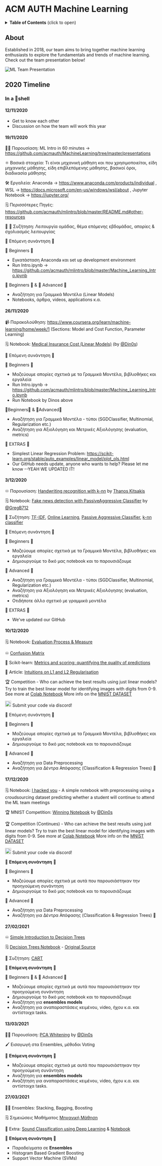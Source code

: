 # ACM AUTH Machine Learning #

<details>
<summary><b>Table of Contents</b> (click to open)</summary>
<!-- MarkdownTOC -->

- [ACM AUTH Machine Learning](#acm-auth-machine-learning)
  - [About](#about)
  - [2020 Timeline](#2020-timeline)
    - [In a :chestnut:shell](#in-a-chestnutshell)
      - [12/11/2020](#12112020)
      - [19/11/2020](#19112020)
      - [26/11/2020](#26112020)
      - [3/12/2020](#3122020)
      - [10/12/2020](#10122020)
      - [17/12/2020](#17122020)
      - [27/02/2021](#27022021)
      - [13/03/2021](#13032021)
      - [27/03/2021](#27032021)

<!-- /MarkdownTOC -->
</details>


## About ##
Established in 2018, our team aims to bring together machine learning enthusiasts to explore the fundamentals and trends of machine learning. Check out the team presentation below!

![ML Team Presentation](pictures/ML_Presentation.png)

## 2020 Timeline ##

### In a :chestnut:shell ###

#### 12/11/2020 ####

- Get to know each other
- Discussion on how the team will work this year

#### 19/11/2020 ####

:man_teacher: Παρουσίαση: ML Intro in 60 minutes -> https://github.com/acmauth/MachineLearning/tree/master/presentations

:atom_symbol: Βασικά στοιχεία: Τι είναι μηχανική μάθηση και που χρησιμοποιείται, είδη μηχανικής μάθησης, είδη επιβλεπόμενης μάθησης, βασικοί όροι, διαδικασία μάθησης

:hammer_and_wrench: Εργαλεία: Anaconda -> https://www.anaconda.com/products/individual , WSL -> https://docs.microsoft.com/en-us/windows/wsl/about , Jupyter Notebook -> https://jupyter.org/

:spiral_notepad: Περισσότερες Πηγές: https://github.com/acmauth/mlintro/blob/master/README.md#other-resources

:penguin: :goat: Συζήτηση: Λειτουργία ομάδας, θέμα επόμενης εβδομάδας, απορίες & σχολιασμός λειτουργίας

:crystal_ball: Επόμενη συνάντηση :crystal_ball: 

:lizard: Beginners :lizard: 
- Εγκατάσταση Anaconda και set up development environment 
- Run Intro.ipynb -> https://github.com/acmauth/mlintro/blob/master/Machine_Learning_Intro.ipynb
 
:lizard: Beginners :lizard:  & :dragon: Advanced :dragon:
- Αναζήτηση για Γραμμικά Μοντέλα (Linear Models)
- Notebooks, άρθρα, videos, applications κ.α.


#### 26/11/2020 ####

:video_camera: Παρακολούθηση: https://www.coursera.org/learn/machine-learning/home/week/1 (Sections: Model and Cost Function, Parameter Learning)

:spiral_notepad: Notebook: [Medical Insurance Cost (Linear Models)](https://colab.research.google.com/drive/1skld4XqkCSbz4seEORVxVc5kX7jOkplR) (by [@Din0s](https://github.com/din0s/))

:crystal_ball: Επόμενη συνάντηση :crystal_ball: 

:lizard: Beginners :lizard: 
- Μαζεύουμε απορίες σχετικά με τα Γραμμικά Μοντέλα, βιβλιοθήκες και εργαλεία
- Run Intro.ipynb -> https://github.com/acmauth/mlintro/blob/master/Machine_Learning_Intro.ipynb
- Run Notebook by Dinos above

:lizard:Beginners:lizard:  &  :dragon:Advanced:dragon:
- Αναζήτηση για Γραμμικά Μοντέλα - τύποι (SGDClassifier, Multinomial, Regularization etc.) 
- Αναζήτηση για Αξιολόγηση και Μετρικές Αξιολόγησης (evaluation, metrics) 

:star_struck:  EXTRAS  :star_struck: 
- Simplest Linear Regression Problem: https://scikit-learn.org/stable/auto_examples/linear_model/plot_ols.html
- Our GitHub needs update, anyone who wants to help? Please let me know --YEAH WE UPDATED IT!

#### 3/12/2020 ####

:infinity: Παρουσίαση: [Handwriting recognition with k-nn](presentations/ML%20MATLAB%20handwriting%20course/) by [Thanos Kitsakis](https://github.com/kitsakis)

:spiral_notepad: Notebook:
[Fake news detection with PassiveAggressive Classifier](https://colab.research.google.com/drive/126QZFkI6DPqiIDG4mu452_F7JL4sz1Xc?usp=sharing) by [@GregB712](https://github.com/GregB712/)

:fox_face: Συζήτηση: [TF-IDF](https://towardsdatascience.com/natural-language-processing-feature-engineering-using-tf-idf-e8b9d00e7e76), [Online Learning](https://en.wikipedia.org/wiki/Online_machine_learning), [Passive Aggressive Classifier](https://scikit-learn.org/stable/modules/generated/sklearn.linear_model.PassiveAggressiveClassifier.html), [k-nn classifier](https://towardsdatascience.com/machine-learning-basics-with-the-k-nearest-neighbors-algorithm-6a6e71d01761) 

:crystal_ball: Επόμενη συνάντηση :crystal_ball: 

:lizard: Beginners :lizard: 
- Μαζεύουμε απορίες σχετικά με τα Γραμμικά Μοντέλα, βιβλιοθήκες και εργαλεία
- Δημιουργούμε το δικό μας notebook και το παρουσιάζουμε

:dragon: Advanced :dragon:
- Αναζήτηση για Γραμμικά Μοντέλα - τύποι (SGDClassifier, Multinomial, Regularization etc.) 
- Αναζήτηση για Αξιολόγηση και Μετρικές Αξιολόγησης (evaluation, metrics) 
- Οτιδήποτε άλλο σχετικό με γραμμικά μοντέλα

:star_struck:  EXTRAS  :star_struck: 
- We've updated our GitHub

#### 10/12/2020 ####

:spiral_notepad: Notebook: [Evaluation Process & Measure](https://colab.research.google.com/drive/1yl33zmiYs9R6Hspqx2q3l7qtuMJSuLFA?usp=sharing)

:infinity: [Confusion Matrix](https://en.wikipedia.org/wiki/Confusion_matrix)

:wrench: Scikit-learn: [Metrics and scoring: quantifying the quality of predictions](https://scikit-learn.org/stable/modules/model_evaluation.html)

:book:  Article: [Intuitions on L1 and L2 Regularisation](https://towardsdatascience.com/intuitions-on-l1-and-l2-regularisation-235f2db4c261)

:trophy: Competition - Who can achieve the best results using just linear models? Try to train the best linear model for identifying images with digits from 0-9. See more at [Colab Notebook](https://colab.research.google.com/drive/19WrwfiEfTTGi99Z3lZIf0O4ZR5lIDMKt?usp=sharing)
More info on the [MNIST DATASET](http://yann.lecun.com/exdb/mnist/) 

[<img src="https://cdn4.iconfinder.com/data/icons/logos-and-brands/512/91_Discord_logo_logos-512.png" width="20"/>](image.png) Submit your code via discord!

:crystal_ball: Επόμενη συνάντηση :crystal_ball: 

:lizard: Beginners :lizard: 
- Μαζεύουμε απορίες σχετικά με τα Γραμμικά Μοντέλα, βιβλιοθήκες και εργαλεία
- Δημιουργούμε το δικό μας notebook και το παρουσιάζουμε

:dragon: Advanced :dragon:
- Αναζήτηση για Data Preprocessing
- Αναζήτηση για Δέντρα Απόφασης (Classification & Regression Trees) :christmas_tree:

#### 17/12/2020 ####

:spiral_notepad: Notebook: [I hacked you](notebooks/I%20hacked%20you.ipynb) - A simple notebook with preprocessing using a croudsourcing dataset predicting whether a student will continue to attend the ML team meetings

:trophy: MNIST Competition: [Winning Notebook](https://colab.research.google.com/drive/1Cv19Gg_zHD2WspeOcKzJMiSc6Xk5pg_U?usp=sharing) by [@Din0s](https://github.com/din0s/)

:trophy: Competition (Continues) - Who can achieve the best results using just linear models? Try to train the best linear model for identifying images with digits from 0-9. See more at [Colab Notebook](https://colab.research.google.com/drive/19WrwfiEfTTGi99Z3lZIf0O4ZR5lIDMKt?usp=sharing)
More info on the [MNIST DATASET](http://yann.lecun.com/exdb/mnist/) 

[<img src="https://cdn4.iconfinder.com/data/icons/logos-and-brands/512/91_Discord_logo_logos-512.png" width="20"/>](image.png) Submit your code via discord!

:crystal_ball: **Επόμενη συνάντηση** :crystal_ball: 

:lizard: Beginners :lizard: 
- Μαζεύουμε απορίες σχετικά με αυτά που παρουσιάστηκαν την προηγούμενη συνάντηση
- Δημιουργούμε το δικό μας notebook και το παρουσιάζουμε

:dragon: Advanced :dragon:
- Αναζήτηση για Data Preprocessing
- Αναζήτηση για Δέντρα Απόφασης (Classification & Regression Trees) :christmas_tree:

#### 27/02/2021 ####

:infinity: [Simple Introduction to Decision Trees](https://github.com/Avik-Jain/100-Days-Of-ML-Code#decision-trees--day-23)

:spiral_notepad: [Decision Trees Notebook](notebooks/decision_trees_by_ageron.ipynb) - [Original Source](https://github.com/ageron/handson-ml2/blob/master/06_decision_trees.ipynb) 

:fox_face: Συζήτηση: [CART](https://medium.com/analytics-vidhya/decision-tree-the-cart-algorithm-28c481d28813)

:crystal_ball: **Επόμενη συνάντηση** :crystal_ball: 

:lizard: Beginners :lizard: & :dragon: Advanced :dragon:
- Μαζεύουμε απορίες σχετικά με αυτά που παρουσιάστηκαν την προηγούμενη συνάντηση
- Δημιουργούμε το δικό μας notebook και το παρουσιάζουμε
- Αναζήτηση για **ensembles models** 
- Αναζήτηση για αναπαραστάσεις κειμένου, video, ήχου κ.α. και αντίστοιχα tasks. 

#### 13/03/2021 ####
:man_teacher: Παρουσίαση: [PCA Whitening](http://ufldl.stanford.edu/tutorial/unsupervised/PCAWhitening/) by [@Din0s](https://github.com/din0s/)

:paintbrush: Εισαγωγή στα Ensembles, μέθοδοι Voting

:crystal_ball: **Επόμενη συνάντηση** :crystal_ball: 

- Μαζεύουμε απορίες σχετικά με αυτά που παρουσιάστηκαν την προηγούμενη συνάντηση
- Αναζήτηση για **ensembles models** 
- Αναζήτηση για αναπαραστάσεις κειμένου, video, ήχου κ.α. και αντίστοιχα tasks. 

#### 27/03/2021 ####

:man_teacher: Ensembles: Stacking, Bagging, Boosting

:spiral_notepad: Σημειώσεις Μαθήματος [Μηχανική Μάθηση](https://elearning.auth.gr/course/view.php?id=11553) 


:star_struck:  Extra: [Sound Classification using Deep Learning](https://mikesmales.medium.com/sound-classification-using-deep-learning-8bc2aa1990b7) & [Notebook](https://github.com/mikesmales/Udacity-ML-Capstone)

:crystal_ball: **Επόμενη συνάντηση** :crystal_ball: 

- Παραδείγματα σε **Ensembles** 
- Histogram Based Gradient Boosting
- Support Vector Machine (SVMs)